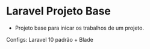 # Laravel Projeto Base

- Projeto base para inicar os trabalhos de um projeto.

Configs: Laravel 10 padrão + Blade